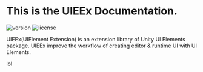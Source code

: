 # This is the **UIEEx Documentation**.
![version](https://badgen.net/badge/version/0.1.0/orange) ![license](https://badgen.net/github/license/blightue/UIEEx)

UIEEx(UIElement Extension) is an extension library of Unity UI Elements package. UIEEx improve the workflow of creating editor &amp; runtime UI with UI Elements.



lol
